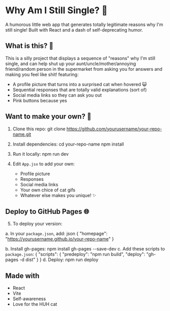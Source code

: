 # Why Am I Still Single? 🤔

A humorous little web app that generates totally legitimate reasons why I'm still single! Built with React and a dash of self-deprecating humor.

## What is this? 🎯

This is a silly project that displays a sequence of "reasons" why I'm still single, and can help shut up your aunt/uncle/mother/annoying friend/random person in the supermarket from asking you for answers and making you feel like shit!
featuring:
- A profile picture that turns into a surprised cat when hovered 😺
- Sequential responses that are totally valid explanations (sort of)
- Social media links so they can ask you out
- Pink buttons because yes

## Want to make your own? 🚀

1. Clone this repo:
git clone https://github.com/yourusername/your-repo-name.git

2. Install dependencies:
cd your-repo-name
npm install

3. Run it locally:
npm run dev

4. Edit `App.jsx` to add your own:
   - Profile picture
   - Responses
   - Social media links
   - Your own chice of cat gifs
   - Whatever else makes you unique! ✨

## Deploy to GitHub Pages 🌐

5. To deploy your version:

a. In your `package.json`, add:
json
{
"homepage": "https://yourusername.github.io/your-repo-name"
}

b. Install gh-pages: npm install gh-pages --save-dev
c. Add these scripts to `package.json`:
{
   "scripts": {
    "predeploy": "npm run build",
    "deploy": "gh-pages -d dist"
  }
}
d. Deploy: npm run deploy


## Made with
- React
- Vite
- Self-awareness
- Love for the HUH cat

